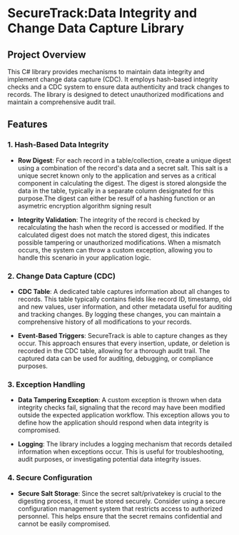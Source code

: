 # SecureTrack:Data Integrity and Change Data Capture Library

## Project Overview
This C# library provides mechanisms to maintain data integrity and implement change data capture (CDC). It employs hash-based integrity checks and a CDC system to ensure data authenticity and track changes to records. The library is designed to detect unauthorized modifications and maintain a comprehensive audit trail.

## Features
### 1. Hash-Based Data Integrity
- **Row Digest**: For each record in a table/collection, create a unique digest using a combination of the record's data and a secret salt. This salt is a unique secret known only to the application and serves as a critical component in calculating the digest. The digest is stored alongside the data in the table, typically in a separate column designated for this purpose.The digest can either be resulf of a hashing function or an asymetric encryption algorithm signing result
  
- **Integrity Validation**: The integrity of the record is checked by recalculating the hash when the record is accessed or modified. If the calculated digest does not match the stored digest, this indicates possible tampering or unauthorized modifications. When a mismatch occurs, the system can throw a custom exception, allowing you to handle this scenario in your application logic.

### 2. Change Data Capture (CDC)
- **CDC Table**: A dedicated table captures information about all changes to records. This table typically contains fields like record ID, timestamp, old and new values, user information, and other metadata useful for auditing and tracking changes. By logging these changes, you can maintain a comprehensive history of all modifications to your records.

- **Event-Based Triggers**: SecureTrack is able to capture changes as they occur. This approach ensures that every insertion, update, or deletion is recorded in the CDC table, allowing for a thorough audit trail. The captured data can be used for auditing, debugging, or compliance purposes.

### 3. Exception Handling
- **Data Tampering Exception**: A custom exception is thrown when data integrity checks fail, signaling that the record may have been modified outside the expected application workflow. This exception allows you to define how the application should respond when data integrity is compromised.

- **Logging**: The library includes a logging mechanism that records detailed information when exceptions occur. This is useful for troubleshooting, audit purposes, or investigating potential data integrity issues.

### 4. Secure Configuration
- **Secure Salt Storage**: Since the secret salt/privatekey is crucial to the digesting process, it must be stored securely. Consider using a secure configuration management system that restricts access to authorized personnel. This helps ensure that the secret remains confidential and cannot be easily compromised.

